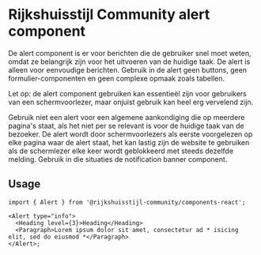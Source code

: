 <!-- @license CC0-1.0 -->

# Rijkshuisstijl Community alert component

De alert component is er voor berichten die de gebruiker snel moet weten, omdat ze belangrijk zijn voor het uitvoeren van de huidige taak. De alert is alleen voor eenvoudige berichten. Gebruik in de alert geen buttons, geen formulier-componenten en geen complexe opmaak zoals tabellen.

Let op: de alert component gebruiken kan essentieël zijn voor gebruikers van een schermvoorlezer, maar onjuist gebruik kan heel erg vervelend zijn.

Gebruik niet een alert voor een algemene aankondiging die op meerdere pagina's staat, als het niet per se relevant is voor de huidige taak van de bezoeker. De alert wordt door schermvoorlezers als eerste voorgelezen op elke pagina waar de alert staat, het kan lastig zijn de website te gebruiken als de schermlezer elke keer wordt geblokkeerd met steeds dezelfde melding. Gebruik in die situaties de notification banner component.

## Usage

```tsx
import { Alert } from '@rijkshuisstijl-community/components-react';

<Alert type="info">
  <Heading level={3}>Heading</Heading>
  <Paragraph>Lorem ipsum dolor sit amet, consectetur ad * isicing elit, sed do eiusmod *</Paragraph>
</Alert>;
```
